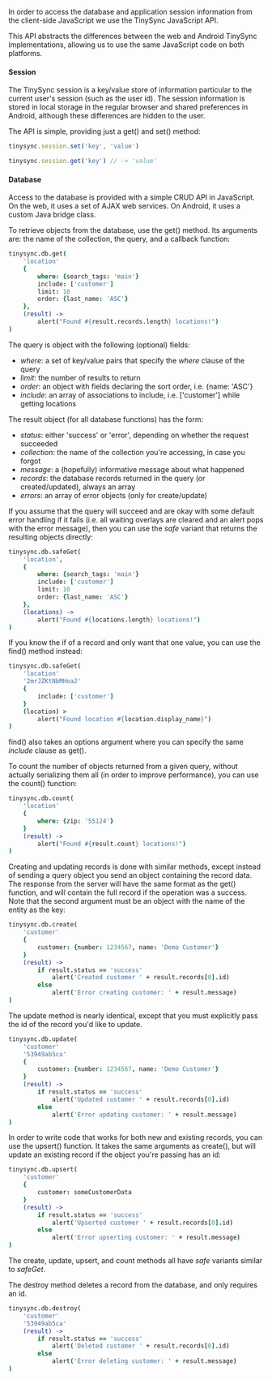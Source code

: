 In order to access the database and application session information from the client-side JavaScript we use the TinySync JavaScript API.

This API abstracts the differences between the web and Android TinySync implementations, allowing us to use the same JavaScript code on both platforms.

#### Session

The TinySync session is a key/value store of information particular to the current user's session (such as the user id).
The session information is stored in local storage in the regular browser and shared preferences in Android, although these differences are hidden to the user.

The API is simple, providing just a get() and set() method:

```javascript
tinysync.session.set('key', 'value')

tinysync.session.get('key') // -> 'value'
```

#### Database

Access to the database is provided with a simple CRUD API in JavaScript.
On the web, it uses a set of AJAX web services.
On Android, it uses a custom Java bridge class.

To retrieve objects from the database, use the get() method.
Its arguments are: the name of the collection, the query, and a callback function:

```coffeescript
tinysync.db.get(
    'location'
    {
        where: {search_tags: 'main'}
        include: ['customer']
        limit: 10
        order: {last_name: 'ASC'}
    },
    (result) -> 
        alert("Found #{result.records.length} locations!")
)
```
    
The query is object with the following (optional) fields:

* _where_: a set of key/value pairs that specify the *where* clause of the query
* _limit_: the number of results to return
* _order_: an object with fields declaring the sort order, i.e. {name: 'ASC'}
* _include_: an array of associations to include, i.e. ['customer'] while getting locations
 
The result object (for all database functions) has the form:

* _status_: either 'success' or 'error', depending on whether the request succeeded
* _collection_: the name of the collection you're accessing, in case you forgot
* _message_: a (hopefully) informative message about what happened
* _records_: the database records returned in the query (or created/updated), always an array
* _errors_: an array of error objects (only for create/update)

If you assume that the query will succeed and are okay with some default error handling if it fails
(i.e. all waiting overlays are cleared and an alert pops with the error message), 
then you can use the _safe_ variant that returns the resulting objects directly:

```coffeescript
tinysync.db.safeGet(
    'location',
    {
        where: {search_tags: 'main'}
        include: ['customer']
        limit: 10
        order: {last_name: 'ASC'}
    },
    (locations) -> 
        alert("Found #{locations.length} locations!")
)
```

If you know the if of a record and only want that one value, you can use the find() method instead:

```coffeescript
tinysync.db.safeGet(
    'location'
    '2mrJZKtNbMHoaJ'
    {
        include: ['customer']
    }
    (location) >
        alert("Found location #{location.display_name}")
)
```

find() also takes an options argument where you can specify the same _include_ clause as get().

To count the number of objects returned from a given query, without actually serializing them all (in order to improve performance), you can use the count() function:

```coffeescript
tinysync.db.count(
    'location'
    {
        where: {zip: '55124'}
    }
    (result) ->
        alert("Found #{result.count} locations!")
)
```

Creating and updating records is done with similar methods, 
except instead of sending a query object you send an object containing the record data.
The response from the server will have the same format as the get() function, 
and will contain the full record if the operation was a success. 
Note that the second argument must be an object with the name of the entity as the key:

```coffeescript
tinysync.db.create(
    'customer'
    {
        customer: {number: 1234567, name: 'Demo Customer'}
    }
    (result) ->
        if result.status == 'success'
            alert('Created customer ' + result.records[0].id)
        else
            alert('Error creating customer: ' + result.message)
)
```

The update method is nearly identical, except that you must explicitly pass the id of the record you'd like to update.

```coffeescript
tinysync.db.update(
    'customer'
    '53949ab5ca'
    {
        customer: {number: 1234567, name: 'Demo Customer'}
    }
    (result) ->
        if result.status == 'success'
            alert('Updated customer ' + result.records[0].id)
        else
            alert('Error updating customer: ' + result.message)
)
```

In order to write code that works for both new and existing records, you can use the upsert() function.
It takes the same arguments as create(), but will update an existing record if the object you're passing has an id:

```coffeescript
tinysync.db.upsert(
    'customer'
    {
        customer: someCustomerData
    }
    (result) ->
        if result.status == 'success'
            alert('Upserted customer ' + result.records[0].id)
        else
            alert('Error upserting customer: ' + result.message)
)
```

The create, update, upsert, and count methods all have _safe_ variants similar to _safeGet_. 

The destroy method deletes a record from the database, and only requires an id.

```coffeescript
tinysync.db.destroy(
    'customer'
    '53949ab5ca'
    (result) ->
        if result.status == 'success'
            alert('Deleted customer ' + result.records[0].id)
        else
            alert('Error deleting customer: ' + result.message)
)
```